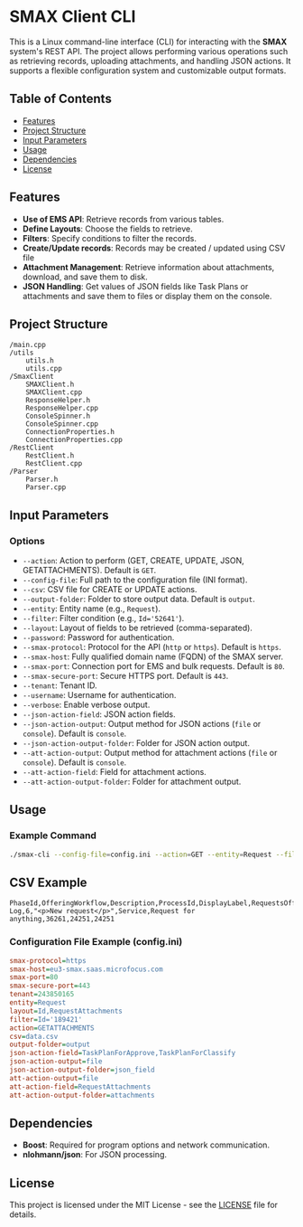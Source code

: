
# SMAX Client CLI

This is a Linux command-line interface (CLI) for interacting with the **SMAX** system's REST API. The project allows performing various operations such as retrieving records, uploading attachments, and handling JSON actions. It supports a flexible configuration system and customizable output formats.

## Table of Contents
- [Features](#features)
- [Project Structure](#project-structure)
- [Input Parameters](#input-parameters)
- [Usage](#usage)
- [Dependencies](#dependencies)
- [License](#license)

## Features
- **Use of EMS API**: Retrieve records from various tables.
- **Define Layouts**: Choose the fields to retrieve.
- **Filters**: Specify conditions to filter the records.
- **Create/Update records**: Records may be created / updated using CSV file
- **Attachment Management**: Retrieve information about attachments, download, and save them to disk.
- **JSON Handling**: Get values of JSON fields like Task Plans or attachments and save them to files or display them on the console.

## Project Structure
```plaintext
/main.cpp
/utils
    utils.h
    utils.cpp
/SmaxClient
    SMAXClient.h
    SMAXClient.cpp
    ResponseHelper.h
    ResponseHelper.cpp
    ConsoleSpinner.h
    ConsoleSpinner.cpp
    ConnectionProperties.h
    ConnectionProperties.cpp
/RestClient
    RestClient.h
    RestClient.cpp    
/Parser
    Parser.h
    Parser.cpp
```

## Input Parameters

### Options
- `--action`: Action to perform (GET, CREATE, UPDATE, JSON, GETATTACHMENTS). Default is `GET`.
- `--config-file`: Full path to the configuration file (INI format).
- `--csv`: CSV file for CREATE or UPDATE actions.
- `--output-folder`: Folder to store output data. Default is `output`.
- `--entity`: Entity name (e.g., `Request`).
- `--filter`: Filter condition (e.g., `Id='52641'`).
- `--layout`: Layout of fields to be retrieved (comma-separated).
- `--password`: Password for authentication.
- `--smax-protocol`: Protocol for the API (`http` or `https`). Default is `https`.
- `--smax-host`: Fully qualified domain name (FQDN) of the SMAX server.
- `--smax-port`: Connection port for EMS and bulk requests. Default is `80`.
- `--smax-secure-port`: Secure HTTPS port. Default is `443`.
- `--tenant`: Tenant ID.
- `--username`: Username for authentication.
- `--verbose`: Enable verbose output.
- `--json-action-field`: JSON action fields.
- `--json-action-output`: Output method for JSON actions (`file` or `console`). Default is `console`.
- `--json-action-output-folder`: Folder for JSON action output.
- `--att-action-output`: Output method for attachment actions (`file` or `console`). Default is `console`.
- `--att-action-field`: Field for attachment actions.
- `--att-action-output-folder`: Folder for attachment output.

## Usage
### Example Command
```bash
./smax-cli --config-file=config.ini --action=GET --entity=Request --filter="Id='52641'" --output-folder="output"
```

## CSV Example
```csv
PhaseId,OfferingWorkflow,Description,ProcessId,DisplayLabel,RequestsOffering,RequestedByPerson,RequestedForPerson
Log,6,"<p>New request</p>",Service,Request for anything,36261,24251,24251
```
### Configuration File Example (config.ini)
```ini
smax-protocol=https
smax-host=eu3-smax.saas.microfocus.com
smax-port=80
smax-secure-port=443
tenant=243850165
entity=Request
layout=Id,RequestAttachments
filter=Id='189421'
action=GETATTACHMENTS
csv=data.csv
output-folder=output
json-action-field=TaskPlanForApprove,TaskPlanForClassify
json-action-output=file
json-action-output-folder=json_field
att-action-output=file
att-action-field=RequestAttachments
att-action-output-folder=attachments
```

## Dependencies
- **Boost**: Required for program options and network communication.
- **nlohmann/json**: For JSON processing.

## License
This project is licensed under the MIT License - see the [LICENSE](LICENSE) file for details.

